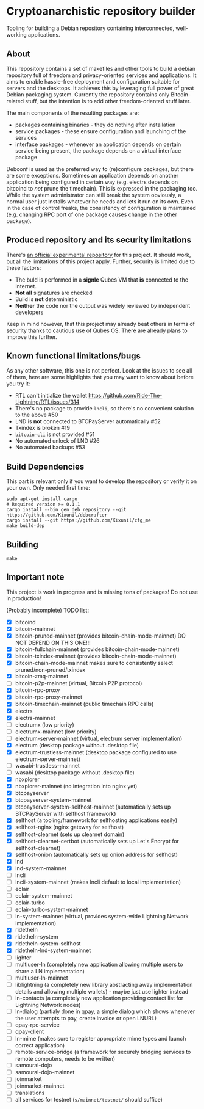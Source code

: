Cryptoanarchistic repository builder
====================================

Tooling for building a Debian repository containing interconnected, well-working applications.

About
-----

This repository contains a set of makefiles and other tools to build a debian repository full
of freedom and privacy-oriented services and applications. It aims to enable hassle-free
deployment and configuration suitable for servers and the desktops. It achieves this by
leveraging full power of great Debian packaging system. Currently the repository contains
only Bitcoin-related stuff, but the intention is to add other freedom-oriented stuff later.

The main components of the resulting packages are:

* packages containing binaries - they do nothing after installation
* service packages - these ensure configuration and launching of the services
* interface packages - whenever an application depends on certain service being present, the
  package depends on a virtual interface package

Debconf is used as the preferred way to (re)configure packages, but there are some exceptions.
Sometimes an application depends on another application being configured in certain way (e.g.
electrs depends on bitcoind to *not* prune the timechain). This is expressed in the packaging
too. While the system administrator can still break the system obviously, a normal user just
installs whatever he needs and lets it run on its own. Even in the case of control freaks,
the consistency of configuration is maintained (e.g. changing RPC port of one package causes
change in the other package).

Produced repository and its security limitations
------------------------------------------------

There's [an official experimental repository](https://deb.ln-ask.me) for this project. It should
work, but all the limitations of this project apply. Further, security is limited due to these
factors:

* The buld is performed in a **signle** Qubes VM that **is** connected to the Internet.
* **Not all** signatures are checked
* Build is **not** deterministic
* **Neither** the code nor the output was widely reviewed by independent developers

Keep in mind however, that this project may already beat others in terms of security thanks to
cautious use of Qubes OS. There are already plans to improve this further.

Known functional limitations/bugs
---------------------------------

As any other software, this one is not perfect. Look at the issues to see all of them, here are
some highlights that you may want to know about before you try it:

* RTL can't initialize the wallet https://github.com/Ride-The-Lightning/RTL/issues/314
* There's no package to provide `lncli`, so there's no convenient solution to the above #50
* LND is **not** connected to BTCPayServer automatically #52
* Txindex is broken #19
* `bitcoin-cli` is not provided #51
* No automated unlock of LND #26
* No automated backups #53

Build Dependencies
------------------

This part is relevant only if you want to develop the repository or verify it on your own.
Only needed first time:

```
sudo apt-get install cargo
# Required version >= 0.1.1
cargo install --bin gen_deb_repository --git https://github.com/Kixunil/debcrafter
cargo install --git https://github.com/Kixunil/cfg_me
make build-dep
```

Building
--------

`make`

Important note
--------------

This project is work in progress and is missing tons of packages! Do not use in production!

(Probably incomplete) TODO list:

- [x] bitcoind
- [x] bitcoin-mainnet
- [x] bitcoin-pruned-mainnet (provides bitcoin-chain-mode-mainnet) DO NOT DEPEND ON THIS ONE!!!
- [x] bitcoin-fullchain-mainnet (provides bitcoin-chain-mode-mainnet)
- [x] bitcoin-txindex-mainnet (provides bitcoin-chain-mode-mainnet)
- [x] bitcoin-chain-mode-mainnet makes sure to consistently select pruned/non-pruned/txindex
- [x] bitcoin-zmq-mainnet
- [ ] bitcoin-p2p-mainnet (virtual, Bitcoin P2P protocol)
- [x] bitcoin-rpc-proxy
- [x] bitcoin-rpc-proxy-mainnet
- [x] bitcoin-timechain-mainnet (public timechain RPC calls)
- [x] electrs
- [x] electrs-mainnet
- [ ] electrumx (low priority)
- [ ] electrumx-mainnet (low priority)
- [ ] electrum-server-mainnet (virtual, electrum server implementation)
- [x] electrum (desktop package without .desktop file)
- [x] electrum-trustless-mainnet (desktop package configured to use electrum-server-mainnet)
- [ ] wasabi-trustless-mainnet
- [ ] wasabi (desktop package without .desktop file)
- [x] nbxplorer
- [x] nbxplorer-mainnet (no integration into nginx yet)
- [x] btcpayserver
- [x] btcpayserver-system-mainnet
- [x] btcpayserver-system-selfhost-mainnet (automatically sets up BTCPayServer with selfhost framework)
- [x] selfhost (a tooling/framework for selfhosting applications easily)
- [x] selfhost-nginx (nginx gateway for selfhost)
- [x] selfhost-clearnet (sets up clearnet domain)
- [x] selfhost-clearnet-certbot (automatically sets up Let's Encrypt for selfhost-clearnet)
- [x] selfhost-onion (automatically sets up onion address for selfhost)
- [x] lnd
- [x] lnd-system-mainnet
- [ ] lncli
- [ ] lncli-system-mainnet (makes lncli default to local implementation)
- [ ] eclair
- [ ] eclair-system-mainnet
- [ ] eclair-turbo
- [ ] eclair-turbo-system-mainnet
- [ ] ln-system-mainnet (virtual, provides system-wide Lightning Network implementation)
- [x] ridetheln
- [x] ridetheln-system
- [x] ridetheln-system-selfhost
- [x] ridetheln-lnd-system-mainnet
- [ ] lighter
- [ ] multiuser-ln (completely new application allowing multiple users to share a LN implementation)
- [ ] multiuser-ln-mainnet
- [ ] liblightning (a completely new library abstracting away implementation details and allowing multiple wallets) - maybe just use lighter instead
- [ ] ln-contacts (a completely new application providing contact list for Lightning Network nodes)
- [ ] ln-dialog (partialy done in qpay, a simple dialog which shows whenever the user attempts to pay, create invoice or open LNURL)
- [ ] qpay-rpc-service
- [ ] qpay-client
- [ ] ln-mime (makes sure to register appropriate mime types and launch correct application)
- [ ] remote-service-bridge (a framework for securely bridging services to remote computers, needs to be written)
- [ ] samourai-dojo
- [ ] samourai-dojo-mainnet
- [ ] joinmarket
- [ ] joinmarket-mainnet
- [ ] translations
- [ ] all services for testnet (`s/mainnet/testnet/` should suffice)
